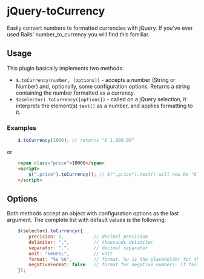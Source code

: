 # jQuery-toCurrency

Easily convert numbers to formatted currencies with jQuery. If you've ever used Rails' number_to_currency you will find this familiar.


## Usage

This plugin basically implements two methods:

* `$.toCurrency(number, [options])` - accepts a number (String or Number) and, optionally, some configuration options. Returns a string containing the number formatted as a currency.
* `$(selector).toCurrency([options])` - called on a jQuery selection, it interprets the element(s) `text()` as a number, and applies formatting to it.


### Examples

```javascript
	$.toCurrency(1000); // returns "€ 1,000.00"
```

or

```html
	<span class="price">10000</span>
	<script>
		$(".price").toCurrency(); // $(".price").text() will now be "€ 10,000.00"
	</script>
```


## Options

Both methods accept an object with configuration options as the last argument. The complete list with default values is the following:

```javascript
	$(selector).toCurrency({
		precision: 2,           // decimal precision
		delimiter: ",",         // thousands delimiter
		separator: ".",         // decimal separator
		unit: "&euro;",         // unit
		format: "%u %n",        // format. %u is the placeholder for the unit, %n for the number
		negativeFormat: false   // format for negative numbers. If false, it defaults to the same format as positive numbers
	});
```